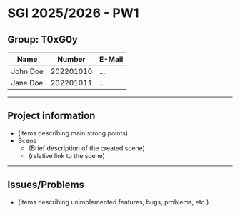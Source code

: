 # SGI 2025/2026 - PW1

## Group: T0xG0y

| Name             | Number    | E-Mail             |
| ---------------- | --------- | ------------------ |
| John Doe         | 202201010 | ...                |
| Jane Doe         | 202201011 | ...                |

----
## Project information

- (items describing main strong points)
- Scene
  - (Brief description of the created scene)
  - (relative link to the scene)
----
## Issues/Problems

- (items describing unimplemented features, bugs, problems, etc.)
